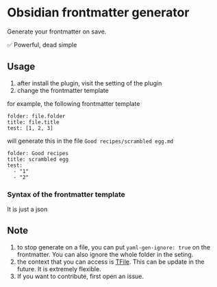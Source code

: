 # Obsidian frontmatter generator

Generate your frontmatter on save.

✅ Powerful, dead simple

## Usage

1. after install the plugin, visit the setting of the plugin
2. change the frontmatter template

for example, the following frontmatter template

```
folder: file.folder
title: file.title
test: [1, 2, 3]
```

will generate this in the file `Good recipes/scrambled egg.md`

```
folder: Good recipes
title: scrambled egg
test:
  - "1"
  - "2"
```

### Syntax of the frontmatter template

It is just a json

## Note

1. to stop generate on a file, you can put `yaml-gen-ignore: true` on the frontmatter. You can also ignore the whole folder in the seting.
2. the context that you can access is [TFile](https://docs.obsidian.md/Reference/TypeScript+API/TFile/TFile). This can be update in the future. It is extremely flexible.
3. If you want to contribute, first open an issue.

<!--
## How to release

```
# update the version number in package.json
bun version
git add .
git commit -m <message>
git tag -a <version> -m <version>
git push origin <version>
git push
# after the release workflow done, update the release doc on github
```

 -->

